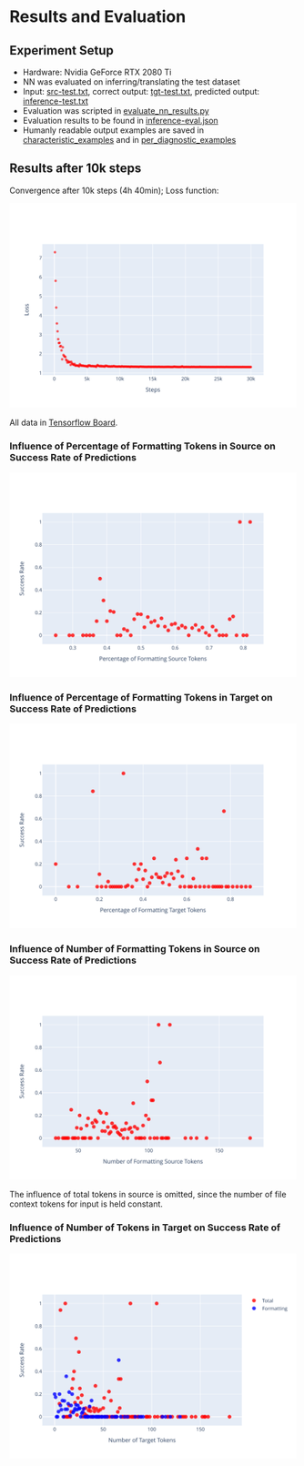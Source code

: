 # Results and Evaluation

## Experiment Setup

* Hardware: Nvidia GeForce RTX 2080 Ti
* NN was evaluated on inferring/translating the test dataset
* Input: [src-test.txt](../src-test.txt), correct output: [tgt-test.txt](../tgt-test.txt), predicted output: [inference-test.txt](inference-test.txt)
* Evaluation was scripted in [evaluate_nn_results.py](/evaluate_nn_results.py)
* Evaluation results to be found in [inference-eval.json](inference-eval.json)
* Humanly readable output examples are saved in [characteristic_examples](characteristic_examples) and in [per_diagnostic_examples](per_diagnostic_examples)

## Results after 10k steps

Convergence after 10k steps (4h 40min); Loss function:

![Loss Function](extrap_loss_function.svg)

All data in [Tensorflow Board](https://tensorboard.dev/experiment/pjULUBaSRCabCwvNq7GJyQ/#scalars).

### Influence of Percentage of **Formatting** Tokens in Source on Success Rate of Predictions

![Source Formatting Percentage vs Success Rate](extrap_success_rate_formatting_perc_src.svg)

### Influence of Percentage of **Formatting** Tokens in Target on Success Rate of Predictions

![Target Formatting Percentage vs Success Rate](extrap_success_rate_formatting_perc_tgt.svg)

### Influence of Number of **Formatting** Tokens in Source on Success Rate of Predictions

![Source Formatting Length vs Success Rate](extrap_success_rate_formatting_len_src.svg)

The influence of total tokens in source is omitted, since the number of file context tokens for input is held constant.

### Influence of Number of Tokens in Target on Success Rate of Predictions

![Target Length vs Success Rate](extrap_success_rate_tgt_len.svg)
